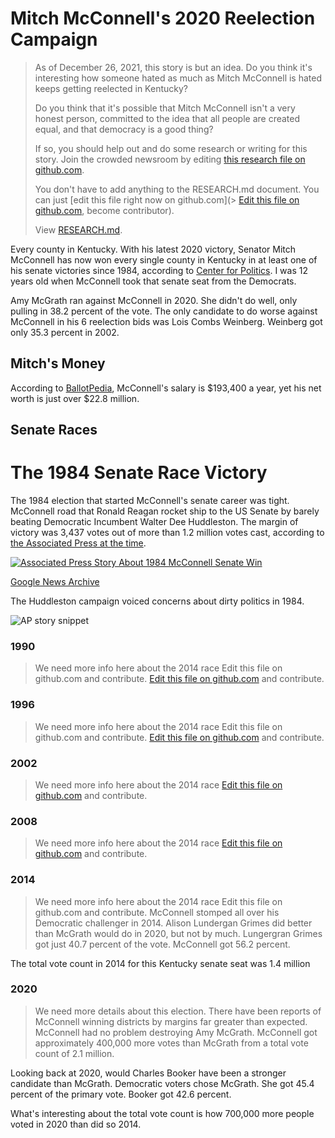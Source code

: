 # Mitch McConnell's 2020 Reelection Campaign
> As of December 26, 2021, this story is but an idea.
> Do you think it's interesting how someone hated as much 
> as Mitch McConnell is hated keeps getting reelected in Kentucky? 
> 
> Do you think that it's possible that Mitch McConnell isn't a very 
> honest person, committed to the idea that all people are created 
> equal, and that democracy is a good thing?
> 
> If so, you should help out and do some research or writing for this story. 
> Join the crowded newsroom by editing [this research file on github.com](https://github.com/scotuslog/crowdednews/edit/main/mitch-election-2020/RESEARCH.md).
> 
> You don't have to add anything to the RESEARCH.md document. You can just [edit this file right now on github.com](> [Edit this file on github.com](https://github.com/scotuslog/crowdednews/edit/main/mitch-election-2020/README.md), become contributor).
> 
> View [RESEARCH.md](RESEARCH.md).

Every county in Kentucky. With his latest 2020 victory, Senator Mitch McConnell has now won every single county in Kentucky in at least one of his senate victories since 1984, according to [Center for Politics](https://centerforpolitics.org/crystalball/articles/coalition-shifts-in-senate-races-sc-ky-il/). I was 12 years old when McConnell took that senate seat from the Democrats.

Amy McGrath ran against McConnell in 2020. She didn't do well, only pulling in 38.2 percent of the vote. The only candidate to do worse against McConnell in his 6 reelection bids was Lois Combs Weinberg. Weinberg got only 35.3 percent in 2002.

## Mitch's Money
According to [BallotPedia](https://ballotpedia.org/Mitch_McConnell), McConnell's salary is $193,400 a year, yet his net worth is just over $22.8 million.

## Senate Races

# The 1984 Senate Race Victory
The 1984 election that started McConnell's senate career was tight. McConnell road that Ronald Reagan rocket ship to the US Senate by barely beating Democratic Incumbent Walter Dee Huddleston. The margin of victory was 3,437 votes out of more than 1.2 million votes cast, according to [the Associated Press at the time](https://news.google.com/newspapers?id=XLRDAAAAIBAJ&pg=1340,2543281).

[![Associated Press Story About 1984 McConnell Senate Win](ap-mcconnell-1984-win-story.jpg)](https://news.google.com/newspapers?id=XLRDAAAAIBAJ&pg=1340,2543281)

[Google News Archive](https://news.google.com/newspapers?id=XLRDAAAAIBAJ&pg=1340,2543281)

The Huddleston campaign voiced concerns about dirty politics in 1984.

![AP story snippet](ap-mcconnell-1984-irregularities.jpg)

### 1990
> We need more info here about the 2014 race
> Edit this file on github.com and contribute.
> [Edit this file on github.com](https://github.com/scotuslog/crowdednews/edit/main/mitch-election-2020/README.md) and contribute.

### 1996
> We need more info here about the 2014 race
> Edit this file on github.com and contribute.
> [Edit this file on github.com](https://github.com/scotuslog/crowdednews/edit/main/mitch-election-2020/README.md) and contribute.

### 2002
> We need more info here about the 2014 race
> [Edit this file on github.com](https://github.com/scotuslog/crowdednews/edit/main/mitch-election-2020/README.md) and contribute.

### 2008
> We need more info here about the 2014 race
> [Edit this file on github.com](https://github.com/scotuslog/crowdednews/edit/main/mitch-election-2020/README.md) and contribute.

### 2014
> We need more info here about the 2014 race
> Edit this file on github.com and contribute.
McConnell stomped all over his Democratic challenger in 2014. Alison Lundergan Grimes did better than McGrath would do in 2020, but not by much. Lungergran Grimes got just 40.7 percent of the vote. McConnell got 56.2 percent.

The total vote count in 2014 for this Kentucky senate seat was 1.4 million

### 2020
> We need more details about this election. 
> There have been reports of McConnell winning districts by margins 
> far greater than expected.
McConnell had no problem destroying Amy McGrath. McConnell got approximately 400,000 more votes than McGrath from a total vote count of 2.1 million.

Looking back at 2020, would Charles Booker have been a stronger candidate than McGrath. Democratic voters chose McGrath. She got 45.4 percent of the primary vote. Booker got 42.6 percent.

What's interesting about the total vote count is how 700,000 more people voted in 2020 than did so 2014.